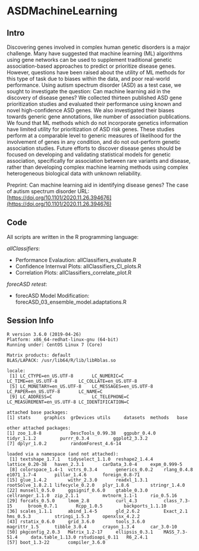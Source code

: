 # ASDMachineLearning

## Intro

Discovering genes involved in complex human genetic disorders is a major challenge. Many have suggested that machine learning (ML) algorithms using gene networks can be used to supplement traditional genetic association-based approaches to predict or prioritize disease genes. However, questions have been raised about the utility of ML methods for this type of task due to biases within the data, and poor real-world performance. Using autism spectrum disorder (ASD) as a test case, we sought to investigate the question: Can machine learning aid in the discovery of disease genes? We collected thirteen published ASD gene prioritization studies and evaluated their performance using known and novel high-confidence ASD genes. We also investigated their biases towards generic gene annotations, like number of association publications. We found that ML methods which do not incorporate genetics information have limited utility for prioritization of ASD risk genes. These studies perform at a comparable level to generic measures of likelihood for the involvement of genes in any condition, and do not out-perform genetic association studies. Future efforts to discover disease genes should be focused on developing and validating statistical models for genetic association, specifically for association between rare variants and disease, rather than developing complex machine learning methods using complex heterogeneous biological data with unknown reliability.

Preprint: Can machine learning aid in identifying disease genes? The case of autism spectrum disorder
URL: [https://doi.org/10.1101/2020.11.26.394676](https://doi.org/10.1101/2020.11.26.394676)


## Code

All scripts are written in the R programming language: 

*allClassifiers*:
* Performance Evalaution: allClassifiers_evaluate.R 
* Confidence Internval Plots: allClassifiers_CI_plots.R
* Correlation Plots: allClassifiers_correlate_plot.R

*forecASD retest*:
* forecASD Model Modification: forecASD_03_ensemble_model.adaptations.R


## Session Info

```{r, echo=FALSE}
R version 3.6.0 (2019-04-26)
Platform: x86_64-redhat-linux-gnu (64-bit)
Running under: CentOS Linux 7 (Core)

Matrix products: default
BLAS/LAPACK: /usr/lib64/R/lib/libRblas.so

locale:
 [1] LC_CTYPE=en_US.UTF-8       LC_NUMERIC=C               LC_TIME=en_US.UTF-8        LC_COLLATE=en_US.UTF-8    
 [5] LC_MONETARY=en_US.UTF-8    LC_MESSAGES=en_US.UTF-8    LC_PAPER=en_US.UTF-8       LC_NAME=C                 
 [9] LC_ADDRESS=C               LC_TELEPHONE=C             LC_MEASUREMENT=en_US.UTF-8 LC_IDENTIFICATION=C       

attached base packages:
[1] stats     graphics  grDevices utils     datasets  methods   base     

other attached packages:
[1] zoo_1.8-8           DescTools_0.99.38   ggpubr_0.4.0        tidyr_1.1.2         purrr_0.3.4         ggplot2_3.3.2      
[7] dplyr_1.0.2         randomForest_4.6-14

loaded via a namespace (and not attached):
 [1] textshape_1.7.1   tidyselect_1.1.0  reshape2_1.4.4    lattice_0.20-38   haven_2.3.1       carData_3.0-4     expm_0.999-5     
 [8] colorspace_1.4-1  vctrs_0.3.4       generics_0.0.2    rlang_0.4.8       e1071_1.7-4       pillar_1.4.6      foreign_0.8-71   
[15] glue_1.4.2        withr_2.3.0       readxl_1.3.1      rootSolve_1.8.2.1 lifecycle_0.2.0   plyr_1.8.6        stringr_1.4.0    
[22] munsell_0.5.0     ggsignif_0.6.0    gtable_0.3.0      cellranger_1.1.0  zip_2.1.1         mvtnorm_1.1-1     rio_0.5.16       
[29] forcats_0.5.0     lmom_2.8          curl_4.3          class_7.3-15      broom_0.7.1       Rcpp_1.0.5        backports_1.1.10 
[36] scales_1.1.1      abind_1.4-5       gld_2.6.2         Exact_2.1         hms_0.5.3         stringi_1.5.3     openxlsx_4.2.2   
[43] rstatix_0.6.0     grid_3.6.0        tools_3.6.0       magrittr_1.5      tibble_3.0.4      crayon_1.3.4      car_3.0-10       
[50] pkgconfig_2.0.3   Matrix_1.2-17     ellipsis_0.3.1    MASS_7.3-51.4     data.table_1.13.0 rstudioapi_0.11   R6_2.4.1         
[57] boot_1.3-22       compiler_3.6.0  
```

